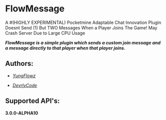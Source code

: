 # FlowMessage

A #(HIGHLY EXPERIMENTAL) Pocketmine Adaptable Chat Innovation Plugin Doesnt Send (1) But TWO Messages When a Player Joins The Game!
May Crash Server Due to Large CPU Usage

***FlowMessage is a simple plugin which sends a custom join message and a message directly to that player when that player joins.***

## Authors:

- *[YungFlowz](https://twitter.com/yungflowz_)*

- *[DevrlyCode](https://twitter.com/DevrlyCode)*

## Supported API's:

**3.0.0-ALPHA10**
